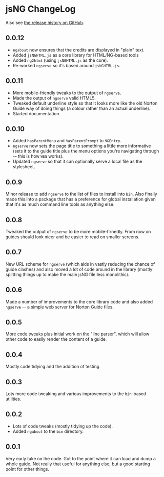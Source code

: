 # jsNG ChangeLog
Also see [the release history on GitHub](https://github.com/davep/jsNG/releases).

## 0.0.12
- `ngabout` now ensures that the credits are displayed in "plain" text.
- Added `jsNGHTML.js` as a core library for HTML/NG-based tools
- Added `ng2html` (using `jsNGHTML.js` as the core).
- Re-worked `ngserve` so it's based around `jsNGHTML.js`.

## 0.0.11
- More mobile-friendly tweaks to the output of `ngserve`.
- Made the output of `ngserve` valid HTML5.
- Tweaked default underline style so that it looks more like the old Norton
  Guide way of doing things (a colour rather than an actual underline).
- Started documentation.

## 0.0.10
- Added `hasParentMenu` and `hasParentPrompt` to `NGEntry`.
- `ngserve` now sets the page title to something a little more informative
  (sets it to the guide title plus the menu options you're navigating
  through -- this is how `WEG` works).
- Updated `ngserve` so that it can optionally serve a local file as the
  stylesheet.

## 0.0.9
Minor release to add `ngserve` to the list of files to install into `bin`.
Also finally made this into a package that has a preference for global
installation given that it's as much command line tools as anything else.

## 0.0.8
Tweaked the output of `ngserve` to be more mobile-firnedly. From now on
guides should look nicer and be easier to read on smaller screens.

## 0.0.7
New URL scheme for `ngserve` (which aids in vastly reducing the chance of
guide clashes) and also moved a lot of code around in the library (mostly
splitting things up to make the main jsNG file less monolithic).

## 0.0.6
Made a number of improvements to the core library code and also added
`ngserve` -- a simple web server for Norton Guide files.

## 0.0.5
More code tweaks plus initial work on the "line parser", which will allow
other code to easily render the content of a guide.

## 0.0.4
Mostly code tidying and the addition of testing.

## 0.0.3
Lots more code tweaking and various improvements to the `bin`-based
utilities.

## 0.0.2
- Lots of code tweaks (mostly tidying up the code).
- Added `ngabout` to the `bin` directory.

## 0.0.1
Very early take on the code. Got to the point where it can load and dump a
whole guide. Not really that useful for anything else, but a good starting
point for other things.
